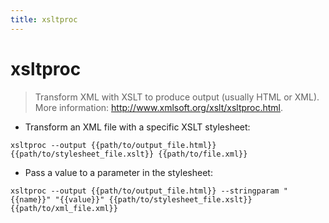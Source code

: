 ```yaml
---
title: xsltproc
---
```

# xsltproc

> Transform XML with XSLT to produce output (usually HTML or XML).
> More information: <http://www.xmlsoft.org/xslt/xsltproc.html>.

- Transform an XML file with a specific XSLT stylesheet:

`xsltproc --output {{path/to/output_file.html}} {{path/to/stylesheet_file.xslt}} {{path/to/file.xml}}`

- Pass a value to a parameter in the stylesheet:

`xsltproc --output {{path/to/output_file.html}} --stringparam "{{name}}" "{{value}}" {{path/to/stylesheet_file.xslt}} {{path/to/xml_file.xml}}`
